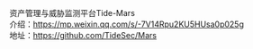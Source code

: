 资产管理与威胁监测平台Tide-Mars  
介绍：https://mp.weixin.qq.com/s/-7V14Rpu2KU5HUsa0p025g   
地址：https://github.com/TideSec/Mars    






